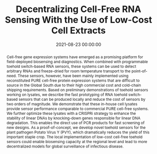 ---
title: "Decentralizing Cell-Free RNA Sensing With the Use of Low-Cost Cell Extracts"
subtitle: ""
summary: ""
authors: 
- Arce A
- Guzman-Chavez F
- Gandini C
- Puig J
- Matute T
- Haseloff J
- Dalchau N
- Molloy J
- Pardee K
- Federici F


tags: []
categories: [Synthetic Biology]
date: 2021-08-23 00:00:00
publishDate: 2021-08-23 00:00:00
featured: false
draft: false
publication: 'Frontiers in Bioengineering and Biotechnology'
publication_types: ["2"]

doi: 'https://doi.org/10.3389/fbioe.2021.727584'
abstract: Cell-free gene expression systems have emerged as a promising platform for field-deployed biosensing and diagnostics. When combined with programmable toehold switch-based RNA sensors, these systems can be used to detect arbitrary RNAs and freeze-dried for room temperature transport to the point-of-need. These sensors, however, have been mainly implemented using reconstituted PURE cell-free protein expression systems that are difficult to source in the Global South due to their high commercial cost and cold-chain shipping requirements. Based on preliminary demonstrations of toehold sensors working on lysates, we describe the fast prototyping of RNA toehold switch-based sensors that can be produced locally and reduce the cost of sensors by two orders of magnitude. We demonstrate that these in-house cell lysates provide sensor performance comparable to commercial PURE cell-free systems. We further optimize these lysates with a CRISPRi strategy to enhance the stability of linear DNAs by knocking-down genes responsible for linear DNA degradation. This enables the direct use of PCR products for fast screening of new designs. As a proof-of-concept, we develop novel toehold sensors for the plant pathogen Potato Virus Y (PVY), which dramatically reduces the yield of this important staple crop. The local implementation of low-cost cell-free toehold sensors could enable biosensing capacity at the regional level and lead to more decentralized models for global surveillance of infectious disease.

projects: []
---